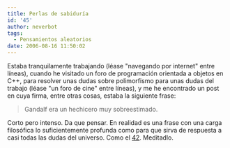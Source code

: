 ```yaml
---
title: Perlas de sabiduría
id: '45'
author: neverbot
tags:
  - Pensamientos aleatorios
date: 2006-08-16 11:50:02
---
```


Estaba tranquilamente trabajando (léase "navegando por internet" entre líneas), cuando he visitado un foro de programación orientada a objetos en C++, para resolver unas dudas sobre polimorfismo para unas dudas del trabajo (léase "un foro de cine" entre líneas), y me he encontrado un post en cuya firma, entre otras cosas, estaba la siguiente frase:

> Gandalf era un hechicero muy sobreestimado.

Corto pero intenso. Da que pensar. En realidad es una frase con una carga filosófica lo suficientemente profunda como para que sirva de respuesta a casi todas las dudas del universo. Como el [42](http://en.wikipedia.org/wiki/The_Answer_to_Life,_the_Universe,_and_Everything). Meditadlo.